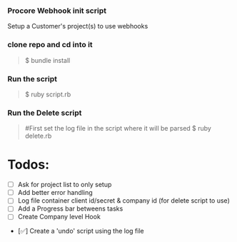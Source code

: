 ### Procore Webhook init script
Setup a Customer's project(s) to use webhooks

### clone repo and cd into it
> $ bundle install

### Run the script
> $ ruby script.rb

### Run the Delete script
> #First set the log file in the script where it will be parsed
> $ ruby delete.rb

# Todos:
- [ ] Ask for project list to only setup 
- [ ] Add better error handling
- [ ] Log file container client id/secret & company id (for delete script to use)
- [ ] Add a Progress bar betweens tasks
- [ ] Create Company level Hook
- [✅] Create a 'undo' script using the log file 